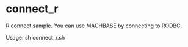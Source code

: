 # connect_r

R connect sample.
You can use MACHBASE by connecting to RODBC.

Usage: sh connect_r.sh
